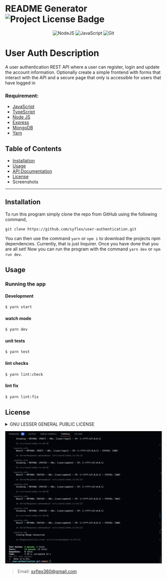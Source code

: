 # README Generator  ![Project License Badge](https://img.shields.io/badge/license-GNU-brightgreen) 
 
 <div align="center">
 
  ![NodeJS](https://img.shields.io/badge/node.js-6DA55F?style=for-the-badge&logo=node.js&logoColor=white) ![JavaScript](https://img.shields.io/badge/javascript-%23323330.svg?style=for-the-badge&logo=javascript&logoColor=%23F7DF1E) ![Git](https://img.shields.io/badge/git-%23F05033.svg?style=for-the-badge&logo=git&logoColor=white)
  
</div>

# User Auth Description
A user authentication REST API where a user can register, login and update the account information. Optionally create a simple frontend with forms that interact with the API and a secure page that only is accessible for users that have logged in


  ### Requirement: 
  
  * [JavaScript](https://www.javascript.com/)
  * [TypeScript](https://www.typescriptlang.org/)
  * [Node JS](https://nodejs.org/en/)
  * [Express](https://expressjs.com/)
  * [MongoDB](https://www.mongodb.com/)
  * [Yarn](https://yarnpkg.com/)


  ## Table of Contents

  * [Installation](#installation)
  * [Usage](#usage)
  * [API Documentation](#api-documentation)
  * [License](#license)
  * Screenshots
  
  ***

## Installation

To run this program simply clone the repo from GitHub using the following command, 

```
git clone https://github.com/syflex/user-authentication.git
```

You can then use the command `yarn` or `npm i` to download the projects npm dependencies. Currently, that is just Inquirer. Once you have done that you are all set! Now you can run the program with the command `yarn dev` or `npm run dev`.

## Usage


### Running the app

#### Development
```bash
$ yarn start
```
#### watch mode
```bash
$ yarn dev
```

#### unit tests
```bash
$ yarn test
```

#### lint checks
```bash
$ yarn lint:check
```

#### lint fix
```bash
$ yarn lint:fix
```


## License
<details>
  
  
  <summary>GNU LESSER GENERAL PUBLIC LICENSE</summary>
  
  > Version 3, 29 June 2007
  > 
  > Copyright (C) 2007 Free Software Foundation, Inc. <https://fsf.org/>
  >
  > __Everyone is permitted to copy and distribute verbatim copies__
  > __of this license document, but changing it is not allowed.__
  > 
  > 
  > This version of the GNU Lesser General Public License incorporates
  > the terms and conditions of version 3 of the GNU General Public
  > License, supplemented by the additional permissions listed below.
  > 
  > 0. Additional Definitions.
  > 
  > Library.
  </details>



![Tests](./images/tests.png)
    

  >Email: syflex360@gmail.com 